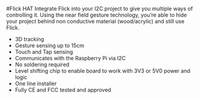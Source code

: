 <!--
---
name: My Add-on Board
class: board
type: gesture
formfactor: HAT
manufacturer: Pi Supply
description: Flick HAT is a 3D tracking and gesture pHAT.
url: https://www.pi-supply.com/product/flick-large-standalone-3d-tracking-gesture-breakout/
github: https://github.com/PiSupply/Flick
buy: https://www.pi-supply.com/product/flick-hat-3d-tracking-gesture-hat-raspberry-pi/
image: 'flick-hat.png'
pincount: 40
eeprom: setup
power: 3v3
  '1':
  '2':
ground:
  '6':
  '9':
  '14':
  '20':
  '25':
  '30':
  '34':
  '39':
pin:
  '3':
    mode: i2c
  '5':
    mode: i2c
  '11':
    name: Reset
  '13':
    name: TS
i2c:
  '0x42':
    name: Gesture controller
    device: MGC3130
-->
#Flick HAT
Integrate Flick into your I2C project to give you multiple ways of controlling it. Using the near field gesture technology, you’re able to hide your project behind non conductive material (wood/acrylic) and still use Flick.

* 3D tracking
* Gesture sensing up to 15cm
* Touch and Tap sensing
* Communicates with the Raspberry Pi via I2C
* No soldering required
* Level shifting chip to enable board to work with 3V3 or 5V0 power and logic
* One line installer
* Fully CE and FCC tested and approved
